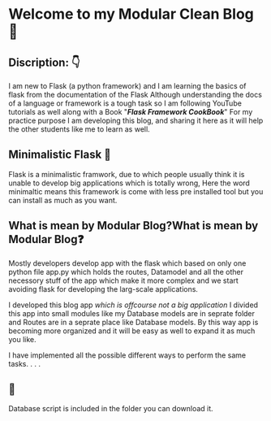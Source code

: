 # Welcome to my Modular Clean Blog :wave:

## Discription: :point_down:
I am new to Flask (a python framework) and I am learning the basics of flask from the documentation of the Flask Although understanding the docs of a language or framework is a tough task so I am following YouTube tutorials as well along with a Book "***Flask Framework CookBook***" 
For my practice purpose I am developing this blog, and sharing it here as it will help the other students like me to learn as well. 

## Minimalistic Flask :thought_balloon:
Flask is a minimalistic framwork, due to which people usually think it is unable to develop big applications which is totally wrong, Here the word minimaltic means this framework is come with less pre installed tool but you can install as much as you want.

## What is mean by Modular Blog?What is mean by Modular Blog:question:
Mostly developers develop app with the flask which based on only one python file app.py which holds the routes, Datamodel and all the other necessory stuff of the app which make it more complex and we start avoiding flask for developing the larg-scale applications.

I developed this blog app *which is offcourse not a big application* I divided this app into small modules like my Database models are in seprate folder and Routes are in a seprate place like Database models.
By this way app is becoming more organized and it will be easy as well to expand it as much you like. 

I have implemented all the possible different ways to perform the same tasks. . . .

## :open_file_folder: 
Database script is included in the folder you can download it.